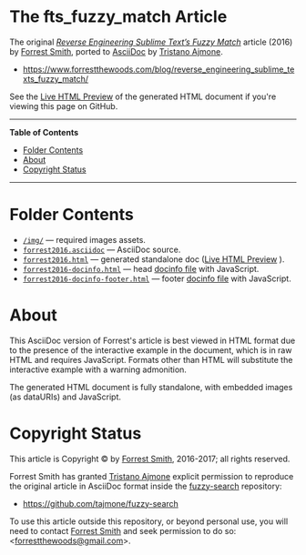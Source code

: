 # The fts_fuzzy_match Article

The original _[Reverse Engineering Sublime Text’s Fuzzy Match]_ article (2016) by [Forrest Smith], ported to [AsciiDoc] by [Tristano Ajmone].

- https://www.forrestthewoods.com/blog/reverse_engineering_sublime_texts_fuzzy_match/

See the [Live HTML Preview] of the generated HTML document if you're viewing this page on GitHub.

-----

**Table of Contents**

<!-- MarkdownTOC autolink="true" bracket="round" autoanchor="false" lowercase="only_ascii" uri_encoding="true" levels="1,2,3" -->

- [Folder Contents](#folder-contents)
- [About](#about)
- [Copyright Status](#copyright-status)

<!-- /MarkdownTOC -->

-----

# Folder Contents

- [`/img/`][img/] — required images assets.
- [`forrest2016.asciidoc`][rev adoc] — AsciiDoc source.
- [`forrest2016.html`][rev html] — generated standalone doc ([Live HTML Preview]
).
- [`forrest2016-docinfo.html`][rev docinfo] — head [docinfo file] with JavaScript.
- [`forrest2016-docinfo-footer.html`][rev docinfo-footer] — footer [docinfo file] with JavaScript.


# About

This AsciiDoc version of Forrest's article is best viewed in HTML format due to the presence of the interactive example in the document, which is in raw HTML and requires JavaScript.
Formats other than HTML will substitute the interactive example with a warning admonition.

The generated HTML document is fully standalone, with embedded images (as dataURIs) and JavaScript.


# Copyright Status

This article is Copyright © by [Forrest Smith], 2016-2017; all rights reserved.

Forrest Smith has granted [Tristano Ajmone] explicit permission to reproduce the original article in AsciiDoc format inside the [fuzzy-search] repository:

- https://github.com/tajmone/fuzzy-search

To use this article outside this repository, or beyond personal use, you will need to contact [Forrest Smith] and seek permission to do so: &lt;<forrestthewoods@gmail.com>&gt;.

<!-----------------------------------------------------------------------------
                               REFERENCE LINKS
------------------------------------------------------------------------------>

[fuzzy-search]: https://github.com/tajmone/fuzzy-search

[Reverse Engineering Sublime Text’s Fuzzy Match]: https://www.forrestthewoods.com/blog/reverse_engineering_sublime_texts_fuzzy_match/ "View Forrest Smith's original article"

[Live HTML Preview]: https://htmlpreview.github.io/?https://github.com/tajmone/fuzzy-search/blob/master/article/forrest2016.html "View html document via the Live HTML Preview service"

<!-- Asciidoctor -->

[AsciiDoc]: https://asciidoctor.org "Visit Asciidoctor website"
[docinfo file]: https://docs.asciidoctor.org/asciidoctor/latest/docinfo/ "Asciidoctor » Docinfo Files"

<!-- project files -->

[img/]: ./img/ "Navigate to images subfolder"

[rev adoc]: forrest2016.asciidoc "View source file"
[rev html]: forrest2016.html "View source file"
[rev docinfo]: forrest2016-docinfo.html "View source file"
[rev docinfo-footer]: forrest2016-docinfo-footer.html "View source file"

<!-- people -->

[Forrest Smith]: https://github.com/forrestthewoods "View Forrest Smith's GitHub profile"
[Tristano Ajmone]: https://github.com/tajmone "View Tristano Ajmone's GitHub profile"

<!-- EOF -->

